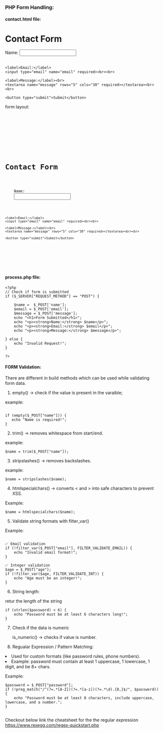 <h3> PHP Form Handling: </h3>

<h4> contact.html file: </h4>
 
<!DOCTYPE html>
<html>
<head>
  <meta charset="UTF-8">
  <title>PHP Form Handling</title>
</head>
<body>
  <h1>Contact Form</h1>
  <form action="process.php" method="POST">
    <label>Name:</label>
    <input type="text" name="name" required><br><br>

    <label>Email:</label>
    <input type="email" name="email" required><br><br>

    <label>Message:</label><br>
    <textarea name="message" rows="5" cols="30" required></textarea><br><br>

    <button type="submit">Submit</button>
  </form>
</body>
</html>

form layout:

<code>
<!DOCTYPE html>
<html>
<head>
  <meta charset="UTF-8">
  <title>PHP Form Handling</title>
</head>
<body>
  <h1>Contact Form</h1>
  <form action="process.php" method="POST">
    <label>Name:</label>
    <input type="text" name="name" required><br><br>

    <label>Email:</label>
    <input type="email" name="email" required><br><br>

    <label>Message:</label><br>
    <textarea name="message" rows="5" cols="30" required></textarea><br><br>

    <button type="submit">Submit</button>
  </form>
</body>
</html>
</code>

 
<h4> process.php file: </h4>

```
<?php
// Check if form is submitted
if ($_SERVER["REQUEST_METHOD"] == "POST") {
 
    $name =  $_POST['name'];
    $email = $_POST['email'];
    $message = $_POST['message'];
    echo "<h1>Form Submitted</h1>";
    echo "<p><strong>Name:</strong> $name</p>";
    echo "<p><strong>Email:</strong> $email</p>";
    echo "<p><strong>Message:</strong> $message</p>";

} else {
    echo "Invalid Request!";
}

?>
```



<h4> FORM Validation: </h4>

There are different in build methods which can be used while validating form data.

1) empty() → check if the value is present in the varaible;

example: 

 ```

if (empty($_POST["name"])) {
    echo "Name is required!";
}

```
 

2) trim() → removes whitespace from start/end.

example:
```
$name = trim($_POST["name"]);
```

3) stripslashes() → removes backslashes.

example: 
```
$name = stripslashes($name);
```

4) htmlspecialchars() → converts < and > into safe characters to prevent XSS.

Example: 
```
$name = htmlspecialchars($name);
```

5) Validate string formats with filter_var()

Example:
``` 

✅ Email validation
if (!filter_var($_POST["email"], FILTER_VALIDATE_EMAIL)) {
    echo "Invalid email format!";
}

✅ Integer validation
$age = $_POST["age"];
if (!filter_var($age, FILTER_VALIDATE_INT)) {
    echo "Age must be an integer!";
}

```

6) String length:

retur the length of the string

```
if (strlen($password) < 6) {
    echo "Password must be at least 6 characters long!";
}
```
7) Check if the data is numeric

   is_numeric() → checks if value is number.
  
8) Regualar Expression / Pattern Matching:

<li> Used for custom formats (like password rules, phone numbers). </li>

<li> Example: password must contain at least 1 uppercase, 1 lowercase, 1 digit, and be 8+ chars. </li>

Example: 
```
$password = $_POST["password"];
if (!preg_match("/^(?=.*[A-Z])(?=.*[a-z])(?=.*\d).{8,}$/", $password)) {
    echo "Password must be at least 8 characters, include uppercase, lowercase, and a number.";
}


```
Checkout below link the cheatsheet for the the regular expression
https://www.rexegg.com/regex-quickstart.php
